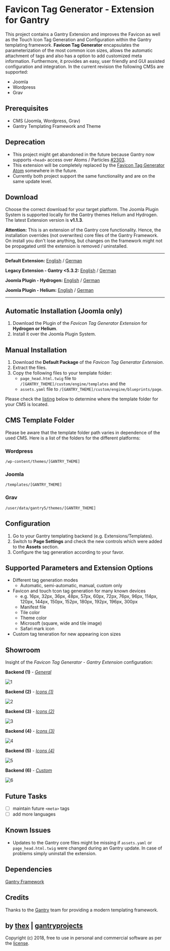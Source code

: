 # Favicon Tag Generator - Extension for Gantry
This project contains a Gantry Extension and improves the Favicon as well as the Touch Icon Tag Generation and Configuration within the Gantry templating framework. **Favicon Tag Generator** encapsulates the parameterization of the most common icon sizes, allows the automatic attachment of tags and also has a option to add customized meta information. Furthermore, it provides an easy, user friendly and GUI assisted configuration and integration. In the current revision the following CMSs are supported:
* Joomla
* Wordpress
* Grav

## Prerequisites
* CMS (Joomla, Wordpress, Grav)
* Gantry Templating Framework and Theme

## Deprecation
* This project might get abandoned in the future because Gantry now supports `<head>` access over Atoms / Particles [#2303](https://github.com/gantry/gantry5/issues/2303).
* This extension will be completely replaced by the [Favicon Tag Generator Atom](https://github.com/thexmanxyz/Favicon-Tag-Generator-Atom-Gantry) somewhere in the future.
* Currently both project support the same functionality and are on the same update level.

## Download
Choose the correct download for your target platform. The Joomla Plugin System is supported locally for the Gantry themes Helium and Hydrogen. The latest Extension version is **v1.1.3**.

**Attention:** This is an extension of the Gantry core functionality. Hence, the installation overrides (not overwrites) core files of the Gantry Framework. On install you don't lose anything, but changes on the framework might not be propagated until the extension is removed / uninstalled.
___
**Default Extension:**
[English](https://github.com/thexmanxyz/Favicon-Tag-Generator-Gantry/releases/download/v1.1.3/ftg.extension.only.EN.v1.1.3.zip) / [German](https://github.com/thexmanxyz/Favicon-Tag-Generator-Gantry/releases/download/v1.1.3/ftg.extension.only.DE.v1.1.3.zip)

**Legacy Extension - Gantry <5.3.2:**
[English](https://github.com/thexmanxyz/Favicon-Tag-Generator-Gantry/releases/download/v1.1.3/ftg.extension.only.legacy.EN.v1.1.3.zip) / [German](https://github.com/thexmanxyz/Favicon-Tag-Generator-Gantry/releases/download/v1.1.3/ftg.extension.only.legacy.DE.v1.1.3.zip)

**Joomla Plugin - Hydrogen:**
[English](https://github.com/thexmanxyz/Favicon-Tag-Generator-Gantry/releases/download/v1.1.3/ftg.j3.hydrogen.EN.v1.1.3.zip) / [German](https://github.com/thexmanxyz/Favicon-Tag-Generator-Gantry/releases/download/v1.1.3/ftg.j3.hydrogen.DE.v1.1.3.zip)

**Joomla Plugin - Helium:**
[English](https://github.com/thexmanxyz/Favicon-Tag-Generator-Gantry/releases/download/v1.1.3/ftg.j3.helium.EN.v1.1.3.zip) / [German](https://github.com/thexmanxyz/Favicon-Tag-Generator-Gantry/releases/download/v1.1.3/ftg.j3.helium.DE.v1.1.3.zip)
___

## Automatic Installation (Joomla only)
1. Download the Plugin of the *Favicon Tag Generator Extension* for **Hydrogen or Helium**.
2. Install it over the Joomla Plugin System.

## Manual Installation
1. Download the **Default Package** of the *Favicon Tag Generator Extension*.
2. Extract the files.
3. Copy the following files to your template folder:
   * `page_head.html.twig` file to `/[GANTRY_THEME]/custom/engine/templates` and the 
   * `assets.yaml` file to `/[GANTRY_THEME]/custom/engine/blueprints/page`.
   
Please check the [listing](https://github.com/thexmanxyz/Favicon-Tag-Generator-Gantry#cms-template-folder) below to determine where the template folder for your CMS is located.

## CMS Template Folder
Please be aware that the template folder path varies in dependence of the used CMS. Here is a list of the folders for the different platforms:

### Wordpress
`/wp-content/themes/[GANTRY_THEME]`

### Joomla
`/templates/[GANTRY_THEME]`

### Grav
`/user/data/gantry5/themes/[GANTRY_THEME]`

## Configuration
1. Go to your Gantry templating backend (e.g. Extensions/Templates).
2. Switch to **Page Settings** and check the new controls which were added to the **Assets** section.
3. Configure the tag generation according to your favor.

## Supported Parameters and Extension Options
* Different tag generation modes
  * Automatic, semi-automatic, manual, custom only
* Favicon and touch tcon tag generation for many known devices
  * e.g. 16px, 32px, 36px, 48px, 57px, 60px, 72px, 76px, 96px, 114px, 120px, 144px, 150px, 152px, 180px, 192px, 196px, 300px
  * Manifest file
  * Tile color
  * Theme color
  * Microsoft (square, wide and tile image)
  * Safari mark icon
 * Custom tag teneration for new appearing icon sizes

## Showroom
Insight of the *Favicon Tag Generator - Gantry Extension* configuration:

**Backend (1)** - *[General](/screenshots/backend_general.png)*

![1](/screenshots/backend_general.png)

**Backend (2)** - *[Icons (1)](/screenshots/backend_icon1.png)*

![2](/screenshots/backend_icon1.png)

**Backend (3)** - *[Icons (2)](/screenshots/backend_icon2.png)*

![3](/screenshots/backend_icon2.png)

**Backend (4)** - *[Icons (3)](/screenshots/backend_icon3.png)*

![4](/screenshots/backend_icon3.png)

**Backend (5)** - *[Icons (4)](/screenshots/backend_icon4.png)*

![5](/screenshots/backend_icon4.png)

**Backend (6)** - *[Custom](/screenshots/backend_custom.png)*

![6](/screenshots/backend_custom.png)

## Future Tasks
- [ ] maintain future `<meta>` tags
- [ ] add more languages

## Known Issues
* Updates to the Gantry core files might be missing if `assets.yaml` or `page_head.html.twig` were changed during an Gantry update. In case of problems simply uninstall the extension.

## Dependencies
[Gantry Framework](http://gantry.org/)

## Credits
Thanks to the [Gantry](https://github.com/gantry) team for providing a modern templating framework.

## by [thex](https://github.com/thexmanxyz) | [gantryprojects](https://gantryprojects.com)
Copyright (c) 2018, free to use in personal and commercial software as per the [license](/LICENSE.md).
